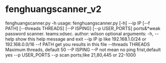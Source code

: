 # fenghuangscanner_v2
fenghuangscanner.py -h
usage: fenghuangscanner.py [-h] --ip IP [--f PATH] [--threads THREADS] [--P ISPING] [--p USER_PORTS]
            ports&*weak password scanner. teams:xdsec. author: wilson
optional arguments:
            -h, --help         show this help message and exit
            --ip IP            ip like 192.168.1.0/24 or 192.168.0.0/16
            --f PATH           get you results in this file
            --threads THREADS  Maximum threads, default 50
            --P ISPING         --P not mean no ping frist,default yes
            --p USER_PORTS     --p scan ports;like 21,80,445 or 22-1000
  
